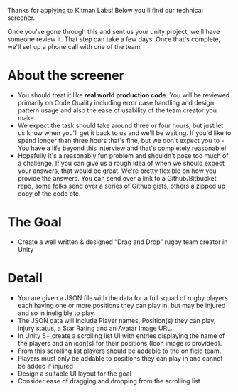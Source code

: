 Thanks for applying to Kitman Labs! Below you'll find our technical screener.

Once you've gone through this and sent us your unity project, we'll have someone review it. That step can take a few days. Once that's complete, we'll set up a phone call with one of the team.

# About the screener
- You should treat it like **real world production code**. You will be reviewed primarily on Code Quality including error case handling and design pattern usage and also the ease of usability of the team creator you make.
- We expect the task should take around three or four hours, but just let us know when you'll get it back to us and we'll be waiting. If you'd like to spend longer than three hours that's fine, but we don't expect you to - You have a life beyond this interview and that's completely reasonable!
- Hopefully it's a reasonably fun problem and shouldn't pose too much of a challenge. If you can give us a rough idea of when we should expect your answers, that would be great. We're pretty flexible on how you provide the answers. You can send over a link to a Github/Bitbucket repo, some folks send over a series of Github gists, others a zipped up copy of the code etc.

# The Goal
- Create a well written & designed “Drag and Drop” rugby team creator in Unity

# Detail
- You are given a JSON file with the data for a full squad of rugby players each having one or more positions they can play in, but may be injured and so in ineligible to play.
- The JSON data will include Player names, Position(s) they can play, injury status, a Star Rating and an Avatar Image URL.
- In Unity 5+ create a scrolling list UI with entries displaying the name of the players and an icon(s) for their positions (Icon image is provided).
- From this scrolling list players should be addable to the on field team.
- Players must only be addable to positions they can play in and cannot be added if injured
- Design a suitable UI layout for the goal
- Consider ease of dragging and dropping from the scrolling list
